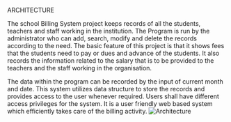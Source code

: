 ARCHITECTURE

The school Billing System project keeps records of all the students, teachers and staff working in the institution. The Program is run by the administrator  who can add, search, modify and delete the records according to the need. The basic feature of this project is that it shows fees that the students need to pay or dues and advance of the students. It also records the information related to the salary that is to be provided to the teachers and the staff working in the organisation.

The data within the program can be recorded by the input of current month and date. This system utilizes data structure to store the records and provides access to the user whenever required. Users shall have different access privileges for the system. It is a user friendly web based system which efficiently takes care of the billing activity.
![Architecture](https://user-images.githubusercontent.com/69463053/95646667-9b5a2a00-0ae8-11eb-9793-db00c504580a.png)

